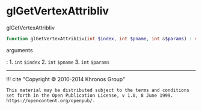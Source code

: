 # glGetVertexAttribIiv
glGetVertexAttribIiv

```php
function glGetVertexAttribIiv(int $index, int $pname, int &$params) : void
```

arguments

:    1. `int` `$index` 
    2. `int` `$pname` 
    3. `int` `$params` 

---
     

!!! cite "Copyright © 2010-2014 Khronos Group"

    This material may be distributed subject to the terms and conditions set forth in the Open Publication License, v 1.0, 8 June 1999. https://opencontent.org/openpub/.
